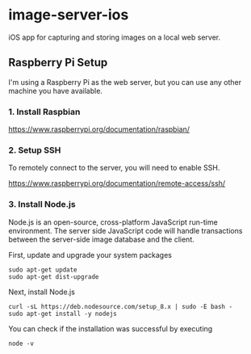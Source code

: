 # image-server-ios

iOS app for capturing and storing images on a local web server.

## Raspberry Pi Setup

I'm using a Raspberry Pi as the web server, but you can use any other machine you have available.

### 1. Install Raspbian

https://www.raspberrypi.org/documentation/raspbian/

### 2. Setup SSH

To remotely connect to the server, you will need to enable SSH.

https://www.raspberrypi.org/documentation/remote-access/ssh/

### 3. Install Node.js

Node.js is an open-source, cross-platform JavaScript run-time environment. The server side JavaScript code will handle transactions between the server-side image database and the client.

First, update and upgrade your system packages
```
sudo apt-get update
sudo apt-get dist-upgrade
```

Next, install Node.js
```
curl -sL https://deb.nodesource.com/setup_8.x | sudo -E bash -
sudo apt-get install -y nodejs
```

You can check if the installation was successful by executing
```
node -v
```
